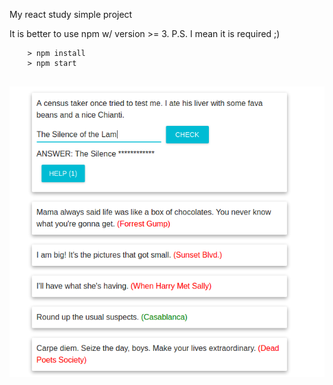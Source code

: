 My react study simple project

It is better to use npm w/ version >= 3.
P.S. I mean it is required ;)

```
	> npm install
	> npm start
	
```
![Alt text](/screenshot?raw=true "app in action")
